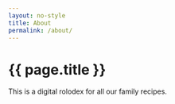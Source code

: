 ```yaml
---
layout: no-style
title: About
permalink: /about/
---
```


# {{ page.title }}

This is a digital rolodex for all our family recipes.
